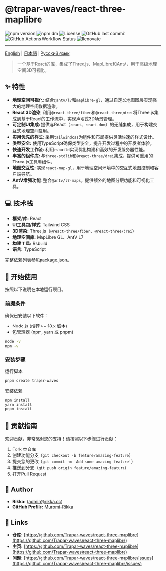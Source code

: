 # @trapar-waves/react-three-maplibre

![npm version](https://img.shields.io/npm/v/@trapar-waves/react-three-maplibre)
![npm dm](https://img.shields.io/npm/dm/@trapar-waves/react-three-maplibre)
![License](https://img.shields.io/github/license/Trapar-waves/react-three-maplibre)
![GitHub last commit](https://img.shields.io/github/last-commit/Trapar-waves/react-three-maplibre)
![GitHub Actions Workflow Status](https://img.shields.io/github/actions/workflow/status/Trapar-waves/react-three-maplibre/release.yml)
![Renovate](https://img.shields.io/badge/renovate-enabled-blue)

---

[English](../README.md) | [日本語](/readme/README-JP.md) | [Русский язык](/readme/README-RU.md)

> 一个基于React的库，集成了Three.js、MapLibre和AntV，用于高级地理空间3D可视化。

## ✨ 特性

- **地理空间可视化:** 结合`@antv/l7`和`maplibre-gl`，通过自定义地图图层实现强大的地理空间数据渲染。
- **React 3D渲染:** 利用`@react-three/fiber`和`@react-three/drei`将Three.js集成到基于React的工作流中，实现声明式3D场景管理。
- **可定制UI集成:** 提供与React（`react`、`react-dom`）的无缝集成，用于构建交互式地理空间应用。
- **实用优先的样式:** 采用`tailwindcss`为组件和布局提供灵活快速的样式设计。
- **类型安全:** 使用TypeScript确保类型安全，提升开发过程中的开发者体验。
- **快速开发工作流:** 利用`rsbuild`实现优化构建和高效的开发服务器性能。
- **丰富的组件库:** 与`three-stdlib`和`@react-three/drei`集成，提供可重用的Three.js工具和组件。
- **地图交互性:** 实现`react-map-gl`，用于地理空间环境中的交互式地图控制和客户端导航。
- **AntV增强功能:** 整合`@antv/l7-maps`，提供额外的地图分层功能和可视化工具。

## 💻 技术栈

- **框架/库:** React
- **UI工具包/样式:** Tailwind CSS
- **3D渲染:** Three.js（`@react-three/fiber`、`@react-three/drei`）
- **地理空间库:** MapLibre GL、AntV L7
- **构建工具:** Rsbuild
- **语言:** TypeScript

完整依赖列表参见[package.json](package.json)。

## 🚀 开始使用

按照以下说明在本地运行项目。

### 前提条件

确保已安装以下软件：

- Node.js (推荐 >= 18.x 版本)
- 包管理器 (npm, yarn 或 pnpm)

```bash
node -v
npm -v
```

### 安装步骤

运行脚本

```bash
pnpm create trapar-waves
```

安装依赖

```bash
npm install
yarn install
pnpm install
```

## 🤝 贡献指南

欢迎贡献，非常感谢您的支持！请按照以下步骤进行贡献：

1. Fork 本仓库
2. 创建功能分支（`git checkout -b feature/amazing-feature`）
3. 提交您的更改（`git commit -m 'Add some amazing feature'`）
4. 推送到分支（`git push origin feature/amazing-feature`）
5. 打开Pull Request

## 👤 Author

- **Rikka:** (admin@rikka.cc)
- **GitHub Profile:** [Muromi-Rikka](https://github.com/Muromi-Rikka)

## 🔗 Links

- **仓库:** [https://github.com/Trapar-waves/react-three-maplibre](https://github.com/Trapar-waves/react-three-maplibre)
- **主页:** [https://github.com/Trapar-waves/react-three-maplibre](https://github.com/Trapar-waves/react-three-maplibre)
- **问题:** [https://github.com/Trapar-waves/react-three-maplibre/issues](https://github.com/Trapar-waves/react-three-maplibre/issues)

